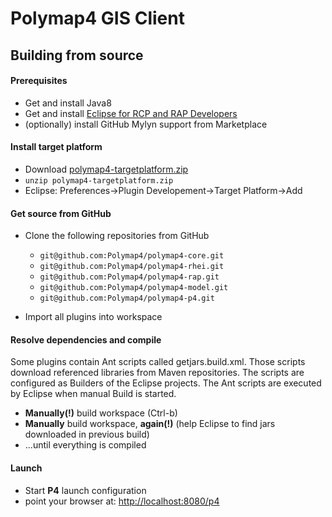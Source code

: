 # Polymap4 GIS Client

## Building from source

#### Prerequisites

  * Get and install Java8
  * Get and install [Eclipse for RCP and RAP Developers](http://www.eclipse.org/downloads/packages/eclipse-rcp-and-rap-developers/neon2)
  * (optionally) install GitHub Mylyn support from Marketplace

#### Install target platform

  * Download [polymap4-targetplatform.zip](http://build.mapzone.io/jenkins/job/polymap4-targetplatform/ws/*zip*/polymap4-targetplatform.zip)
  * `unzip polymap4-targetplatform.zip`
  * Eclipse: Preferences->Plugin Developement->Target Platform->Add

#### Get source from GitHub

  * Clone the following repositories from GitHub
    * `git@github.com:Polymap4/polymap4-core.git`
    * `git@github.com:Polymap4/polymap4-rhei.git`
    * `git@github.com:Polymap4/polymap4-rap.git`
    * `git@github.com:Polymap4/polymap4-model.git`
    * `git@github.com:Polymap4/polymap4-p4.git`
    
  * Import all plugins into workspace

#### Resolve dependencies and compile

Some plugins contain Ant scripts called getjars.build.xml. Those scripts download referenced libraries from Maven repositories. The scripts are configured as Builders of the Eclipse projects. The Ant scripts are executed by Eclipse when manual Build is started.

  * **Manually(!)** build workspace (Ctrl-b)
  * **Manually** build workspace, **again(!)** (help Eclipse to find jars downloaded in previous build)
  * ...until everything is compiled
  
#### Launch

  * Start **P4** launch configuration
  * point your browser at: [http://localhost:8080/p4](http://localhost:8080/p4)
